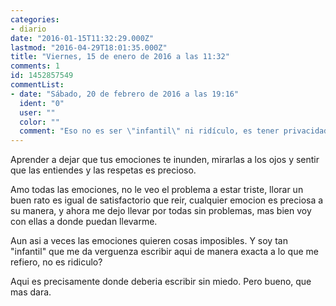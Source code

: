 ```yaml
---
categories:
- diario
date: "2016-01-15T11:32:29.000Z"
lastmod: "2016-04-29T18:01:35.000Z"
title: "Viernes, 15 de enero de 2016 a las 11:32"
comments: 1
id: 1452857549
commentList:
- date: "Sábado, 20 de febrero de 2016 a las 19:16"
  ident: "0"
  user: ""
  color: ""
  comment: "Eso no es ser \"infantil\" ni ridículo, es tener privacidad. No hay que contar todo para tener claridad y concisión. Me ha gustado bastante este testimonio, la verdad."
---
```


Aprender a dejar que tus emociones te inunden, mirarlas a los ojos y sentir que las entiendes y las respetas es precioso.  
  
Amo todas las emociones, no le veo el problema a estar triste, llorar un buen rato es igual de satisfactorio que reir, cualquier emocion es preciosa a su manera, y ahora me dejo llevar por todas sin problemas, mas bien voy con ellas a donde puedan llevarme.  
  
Aun asi a veces las emociones quieren cosas imposibles. Y soy tan "infantil" que me da verguenza escribir aqui de manera exacta a lo que me refiero, no es ridiculo?  
  
Aqui es precisamente donde deberia escribir sin miedo. Pero bueno, que mas dara.